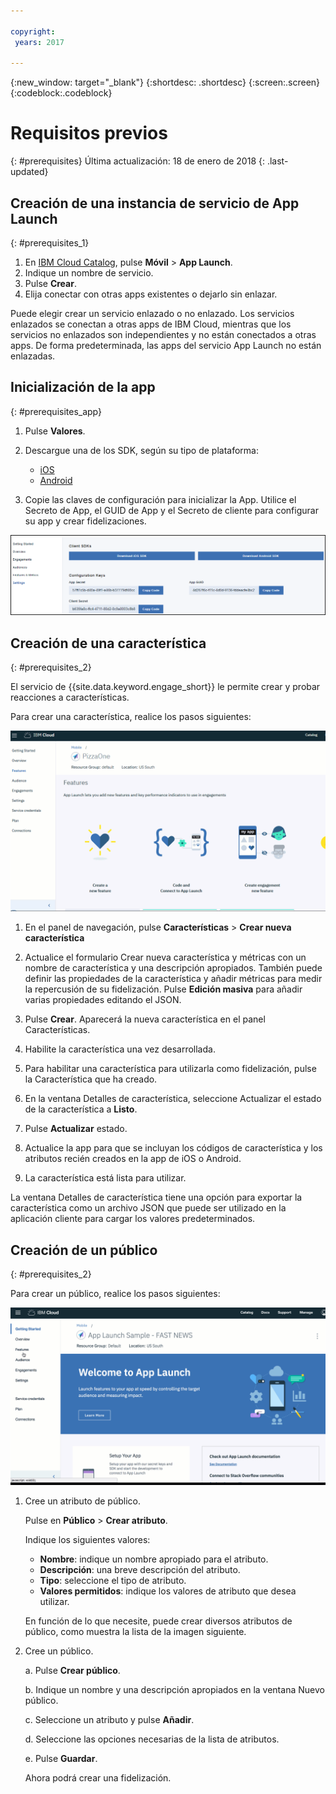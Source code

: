```yaml
---

copyright:
 years: 2017

---
```


{:new_window: target="_blank"}
{:shortdesc: .shortdesc}
{:screen:.screen}
{:codeblock:.codeblock}

# Requisitos previos
{: #prerequisites}
Última actualización: 18 de enero de 2018
{: .last-updated}


## Creación de una instancia de servicio de App Launch
{: #prerequisites_1}

1. En [IBM Cloud Catalog](https://console.ng.bluemix.net/catalog/), pulse **Móvil** > **App Launch**.
2. Indique un nombre de servicio.
3. Pulse **Crear**.
4. Elija conectar con otras apps existentes o dejarlo sin enlazar.


Puede elegir crear un servicio enlazado o no enlazado. Los servicios enlazados se conectan a otras apps de IBM Cloud, mientras que los servicios no enlazados son independientes y no están conectados a otras apps. De forma predeterminada, las apps del servicio App Launch no están enlazadas.

## Inicialización de la app
{: #prerequisites_app}

1. Pulse **Valores**.
1. Descargue una de los SDK, según su tipo de plataforma:
	- [iOS](https://github.com/ibm-bluemix-mobile-services/bms-clientsdk-swift-applaunch)
	- [Android](https://github.com/ibm-bluemix-mobile-services/bms-clientsdk-android-applaunch)

2. Copie las claves de configuración para inicializar la App. Utilice el Secreto de App, el GUID de App y el Secreto de cliente para configurar su app y crear fidelizaciones.

![SDK y claves](images/engagement_settings.gif)

## Creación de una característica
{: #prerequisites_2}

El servicio de {{site.data.keyword.engage_short}} le permite crear y probar reacciones a características. 

Para crear una característica, realice los pasos siguientes:

![Detalles de característica](images/feature_creation_animated.gif)

1. En el panel de navegación, pulse **Características** > **Crear nueva característica** 

2. Actualice el formulario Crear nueva característica y métricas con un nombre de característica y una descripción apropiados. También puede definir las propiedades de la característica y añadir métricas para medir la repercusión de su fidelización. Pulse **Edición masiva** para añadir varias propiedades editando el JSON.

3. Pulse **Crear**. Aparecerá la nueva característica en el panel Características. 

4. Habilite la característica una vez desarrollada.

5. Para habilitar una característica para utilizarla como fidelización, pulse la Característica que ha creado.

6. En la ventana Detalles de característica, seleccione Actualizar el estado de la característica a **Listo**.

7. Pulse **Actualizar** estado.

8. Actualice la app para que se incluyan los códigos de característica y los atributos recién creados en la app de iOS o Android. 

9. La característica está lista para utilizar.

La ventana Detalles de característica tiene una opción para exportar la característica como un archivo JSON que puede ser utilizado en la aplicación cliente para cargar los valores predeterminados.


## Creación de un público
{: #prerequisites_2}

Para crear un público, realice los pasos siguientes:

![Crear público](images/create_audience_animated.gif)

1. Cree un atributo de público. 

	Pulse en **Público** > **Crear atributo**.

	Indique los siguientes valores:

	- **Nombre**: indique un nombre apropiado para el atributo.
	- **Descripción**: una breve descripción del atributo.
	- **Tipo**: seleccione el tipo de atributo.
	- **Valores permitidos**: indique los valores de atributo que desea utilizar.

    En función de lo que necesite, puede crear diversos atributos de público, como muestra la lista de la imagen siguiente.
	
	
2. Cree un público.

	a. Pulse **Crear público**.

	b. Indique un nombre y una descripción apropiados en la ventana Nuevo público.

	c. Seleccione un atributo y pulse **Añadir**.

    d. Seleccione las opciones necesarias de la lista de atributos.

	e. Pulse **Guardar**.
	
	Ahora podrá crear una fidelización.

<!-- You can now create an engagement using the [Feature Control](app_feature_toggle.html) option. -->
